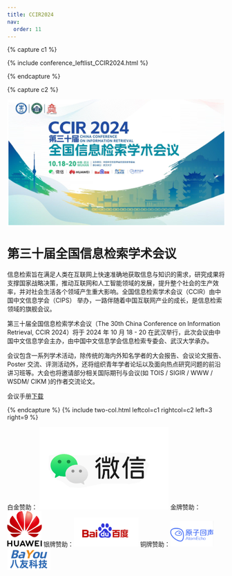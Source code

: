 ```yaml
---
title: CCIR2024
nav:
  order: 11
---
```


{% capture c1 %}

{% include conference_leftlist_CCIR2024.html %}

{% endcapture %}

{% capture c2 %}

<img src="./assets/main.png" style="width: 1200px;">

# <i class="fas fa-feather-alt"></i>第三十届全国信息检索学术会议

信息检索旨在满足人类在互联网上快速准确地获取信息与知识的需求，研究成果将支撑国家战略决策，推动互联网和人工智能领域的发展，提升整个社会的生产效率，并对社会生活各个领域产生重大影响。全国信息检索学术会议（CCIR）由中国中文信息学会（CIPS） 举办，一路伴随着中国互联网产业的成长，是信息检索领域的旗舰会议。

第三十届全国信息检索学术会议（The 30th China Conference on Information Retrieval, CCIR 2024）将于 2024 年 10 月 18 - 20 在武汉举行，此次会议由中国中文信息学会主办，由中国中文信息学会信息检索专委会、武汉大学承办。

会议包含一系列学术活动，除传统的海内外知名学者的大会报告、会议论文报告、Poster 交流、评测活动外，还将组织青年学者论坛以及面向热点研究问题的前沿讲习班等。大会也将邀请部分相关国际期刊与会议(如 TOIS / SIGIR / WWW / WSDM/ CIKM )的作者交流论文。

会议手册<a href="./assets/CCIR2024_booklet_v14.pdf">下载</a>

<p></p>

{% endcapture %}
{% include two-col.html leftcol=c1 rightcol=c2 left=3 right=9 %}

白金赞助： <img src="./assets/白金赞助-腾讯微信.png" style="width: 300px;"> 金牌赞助：<img src="./assets/金牌赞助-华为.jpg" style="width: 80px;"> 银牌赞助：<img src="./assets/银牌赞助-百度.png" style="width: 150px;"> 铜牌赞助：<img src="./assets/铜牌赞助-原子回声.png" style="width: 100px;"> <img src="./assets/铜牌赞助-八友科技.png" style="width: 100px;">
